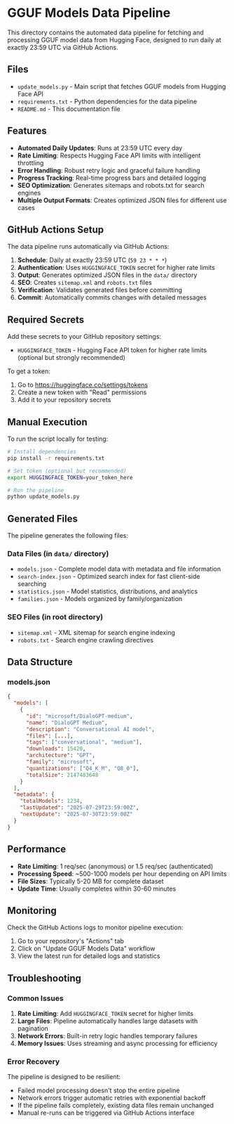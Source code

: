 # GGUF Models Data Pipeline

This directory contains the automated data pipeline for fetching and processing GGUF model data from Hugging Face, designed to run daily at exactly 23:59 UTC via GitHub Actions.

## Files

- `update_models.py` - Main script that fetches GGUF models from Hugging Face API
- `requirements.txt` - Python dependencies for the data pipeline
- `README.md` - This documentation file

## Features

- **Automated Daily Updates**: Runs at 23:59 UTC every day
- **Rate Limiting**: Respects Hugging Face API limits with intelligent throttling
- **Error Handling**: Robust retry logic and graceful failure handling
- **Progress Tracking**: Real-time progress bars and detailed logging
- **SEO Optimization**: Generates sitemaps and robots.txt for search engines
- **Multiple Output Formats**: Creates optimized JSON files for different use cases

## GitHub Actions Setup

The data pipeline runs automatically via GitHub Actions:

1. **Schedule**: Daily at exactly 23:59 UTC (`59 23 * * *`)
2. **Authentication**: Uses `HUGGINGFACE_TOKEN` secret for higher rate limits
3. **Output**: Generates optimized JSON files in the `data/` directory
4. **SEO**: Creates `sitemap.xml` and `robots.txt` files
5. **Verification**: Validates generated files before committing
6. **Commit**: Automatically commits changes with detailed messages

## Required Secrets

Add these secrets to your GitHub repository settings:

- `HUGGINGFACE_TOKEN` - Hugging Face API token for higher rate limits (optional but strongly recommended)

To get a token:
1. Go to https://huggingface.co/settings/tokens
2. Create a new token with "Read" permissions
3. Add it to your repository secrets

## Manual Execution

To run the script locally for testing:

```bash
# Install dependencies
pip install -r requirements.txt

# Set token (optional but recommended)
export HUGGINGFACE_TOKEN=your_token_here

# Run the pipeline
python update_models.py
```

## Generated Files

The pipeline generates the following files:

### Data Files (in `data/` directory)
- `models.json` - Complete model data with metadata and file information
- `search-index.json` - Optimized search index for fast client-side searching
- `statistics.json` - Model statistics, distributions, and analytics
- `families.json` - Models organized by family/organization

### SEO Files (in root directory)
- `sitemap.xml` - XML sitemap for search engine indexing
- `robots.txt` - Search engine crawling directives

## Data Structure

### models.json
```json
{
  "models": [
    {
      "id": "microsoft/DialoGPT-medium",
      "name": "DialoGPT Medium",
      "description": "Conversational AI model",
      "files": [...],
      "tags": ["conversational", "medium"],
      "downloads": 15420,
      "architecture": "GPT",
      "family": "microsoft",
      "quantizations": ["Q4_K_M", "Q8_0"],
      "totalSize": 2147483648
    }
  ],
  "metadata": {
    "totalModels": 1234,
    "lastUpdated": "2025-07-29T23:59:00Z",
    "nextUpdate": "2025-07-30T23:59:00Z"
  }
}
```

## Performance

- **Rate Limiting**: 1 req/sec (anonymous) or 1.5 req/sec (authenticated)
- **Processing Speed**: ~500-1000 models per hour depending on API limits
- **File Sizes**: Typically 5-20 MB for complete dataset
- **Update Time**: Usually completes within 30-60 minutes

## Monitoring

Check the GitHub Actions logs to monitor pipeline execution:
1. Go to your repository's "Actions" tab
2. Click on "Update GGUF Models Data" workflow
3. View the latest run for detailed logs and statistics

## Troubleshooting

### Common Issues

1. **Rate Limiting**: Add `HUGGINGFACE_TOKEN` secret for higher limits
2. **Large Files**: Pipeline automatically handles large datasets with pagination
3. **Network Errors**: Built-in retry logic handles temporary failures
4. **Memory Issues**: Uses streaming and async processing for efficiency

### Error Recovery

The pipeline is designed to be resilient:
- Failed model processing doesn't stop the entire pipeline
- Network errors trigger automatic retries with exponential backoff
- If the pipeline fails completely, existing data files remain unchanged
- Manual re-runs can be triggered via GitHub Actions interface